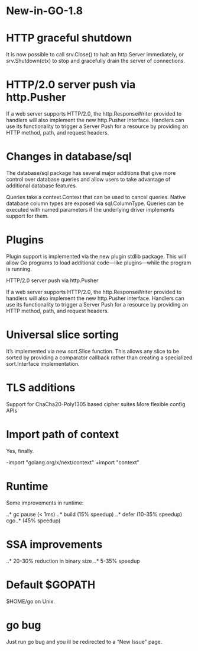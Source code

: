 # New-in-GO-1.8

# HTTP graceful shutdown

It is now possible to call srv.Close() to halt an http.Server immediately, or srv.Shutdown(ctx) to stop and gracefully drain the server of connections.

# HTTP/2.0 server push via http.Pusher

If a web server supports HTTP/2.0, the http.ResponseWriter provided to handlers will also implement the new http.Pusher interface. Handlers can use its functionality to trigger a Server Push for a resource by providing an HTTP method, path, and request headers.

# Changes in database/sql

The database/sql package has several major additions that give more control over database queries and allow users to take advantage of additional database features.

Queries take a context.Context that can be used to cancel queries.
Native database column types are exposed via sql.ColumnType.
Queries can be executed with named parameters if the underlying driver implements support for them.

# Plugins

Plugin support is implemented via the new plugin stdlib package. This will allow Go programs to load additional code—like plugins—while the program is running.

HTTP/2.0 server push via http.Pusher

If a web server supports HTTP/2.0, the http.ResponseWriter provided to handlers will also implement the new http.Pusher interface. Handlers can use its functionality to trigger a Server Push for a resource by providing an HTTP method, path, and request headers.

# Universal slice sorting

It’s implemented via new sort.Slice function. This allows any slice to be sorted by providing a comparator callback rather than creating a specialized sort.Interface implementation.

# TLS additions

Support for ChaCha20-Poly1305 based cipher suites
More flexible config APIs

# Import path of context

Yes, finally.

-import "golang.org/x/next/context"
+import "context"

# Runtime

Some improvements in runtime:

..* gc pause (< 1ms)
..* build (15% speedup)
..* defer (10-35% speedup)
cgo..* (45% speedup)

# SSA improvements

..* 20-30% reduction in binary size
..* 5-35% speedup

# Default $GOPATH

$HOME/go on Unix.

# go bug

Just run go bug and you ill be redirected to a “New Issue” page.
